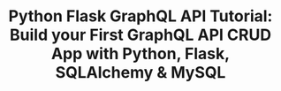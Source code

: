 ---
layout: post
title: "Python Flask GraphQL API Tutorial: Build your First GraphQL API CRUD App with Python, Flask, SQLAlchemy & MySQL"
image: "images/content/node.png"
excerpt: "In this tutorial, you'll learn to buid your first CRUD GraphQL API application with Python, Flask and SQLAlchemy on top of a MySQL database." 
tags : [python, flask, graphql, mysql]
skipRss: true
---